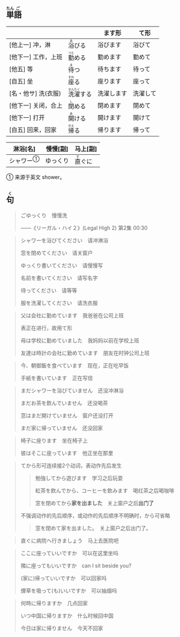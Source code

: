 ## <ruby>単<rt>たん</rt>語<rt>ご</rt></ruby>

|                     |                                                 | ます形     | て形     |
| ------------------- | ----------------------------------------------- | ---------- | -------- |
| [他上一] 冲，淋     | <ruby>浴<rt>あ</rt></ruby>びる                  | 浴びます   | 浴びて   |
| [他下一] 工作，上班 | <ruby>勤<rt>つと</rt>める</ruby>                | 勤めます   | 勤めて   |
| [他五] 等           | <ruby>待<rt>ま</rt>つ</ruby>                    | 待ちます   | 待って   |
| [自五] 坐           | <ruby>座<rt>すわ</rt>る</ruby>                  | 座ります   | 座って   |
| [名・他サ] 洗(衣服) | <ruby>洗<rt>せん</rt>濯<rt>たく</rt>する</ruby> | 洗濯します | 洗濯して |
| [他下一] 关闭，合上 | <ruby>閉<rt>し</rt>める</ruby>                  | 閉めます   | 閉めて   |
| [他下一] 打开       | <ruby>開<rt>あ</rt>ける</ruby>                  | 開けます   | 開けて   |
| [自五] 回来，回家   | <ruby>帰<rt>かえ</rt>る</ruby>                  | 帰ります   | 帰って   |

| 淋浴[名]                   | 慢慢[副] | 马上[副]                      |
| ----------------------- | ----- | -------------------------- |
| <a>シャワー</a><sup>①</sup> | ゆっくり  | <ruby>直<rt>す</rt>ぐに</ruby> |

① 来源于英文 shower。

<!-- 表请求、进行时用て形 -->

## <ruby>句<rt>く</rt></ruby>

> ごゆっくり　慢慢洗
>
> ——《リーガル・ハイ２》(Legal High 2) 第2集 00:30

> シャワーを浴びてください　请冲淋浴
> 
> 窓を閉めてください　请关窗户
> 
> ゆっくり書いてください　请慢慢写
> 
> 名前を書いてください　请写名字
> 
> 待ってください　请等等
> 
> 服を洗濯してください　请洗衣服
> 

> 父は会社に勤めています　我爸爸在公司上班
> 
> 表正在进行，故用て形
> 
> 母は学校に勤めていました　我妈妈以前在学校上班
> 
> 友達は時計の会社に勤めています　朋友在时钟公司上班
> 

> 今、朝御飯を食べています　现在，正在吃早饭
> 
> 手紙を書いています　正在写信
> 

> まだシャワーを浴びていません　还没冲淋浴
> 
> まだお茶を飲んでいません　还没喝茶
> 
> 窓はまだ開けていません　窗户还没打开
> 
> まだ家に帰っていません　还没回家
> 

> 椅子に座ります　坐在椅子上
>
> 彼はそこに座っています　他正坐在那里
>

> てから形可连续接2个动词，表动作先后发生
>
> > 勉強してから遊びます　学习之后玩耍
> >
> > 紅茶を飲んでから、コーヒーを飲みます　喝红茶之后喝咖啡
> >
> > 窓を閉めてから**家を出ました**　关上窗户之后**出门了**
> >
> 
> 不强调动作的先后顺序，或动作的先后顺序不明确时，から可省略
> 
> > 窓を閉めて家を出ました。　关上窗户之后出门了。

> 直ぐに病院へ行きましょう　马上去医院吧
> 

> ここに座っていいですか　可以在这里坐吗
>
> 隣に座ってもいいですか　can I sit beside you?
>
> (家に)帰っていいですか　可以回家吗
>
> 煙草を吸って(も)いいですか　可以抽烟吗
>

> 何時に帰りますか　几点回家
>
> いつ中国に帰りますか　什么时候回中国
>
> 今日は家に帰りません　今天不回家
